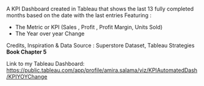 A KPI Dashboard created in Tableau that shows the last 13 fully completed months based on the date with the last entries Featuring :

* The Metric or KPI (Sales , Profit , Profit Margin, Units Sold)
* The Year over year Change


Credits, Inspiration & Data Source : Superstore Dataset,  Tableau Strategies **Book Chapter 5**


Link to my Tableau Dashboard: https://public.tableau.com/app/profile/amira.salama/viz/KPIAutomatedDash/KPIYOYChange




